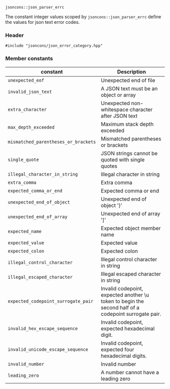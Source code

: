     jsoncons::json_parser_errc

The constant integer values scoped by `jsoncons::json_parser_errc` define the values for json text error codes.

### Header

    #include "jsoncons/json_error_category.hpp"

### Member constants

constant                            |Description
------------------------------------|------------------------------
`unexpected_eof`                    |Unexpected end of file
`invalid_json_text`                    |A JSON text must be an object or array
`extra_character`          |Unexpected non-whitespace character after JSON text
`max_depth_exceeded`         |Maximum stack depth exceeded
`mismatched_parentheses_or_brackets`        |Mismatched parentheses or brackets      
`single_quote`        |JSON strings cannot be quoted with single quotes
`illegal_character_in_string`        |Illegal character in string
`extra_comma`        |Extra comma      
`expected_comma_or_end`          |Expected comma or end       
`unexpected_end_of_object`          |Unexpected end of object '}'       
`unexpected_end_of_array`           |Unexpected end of array ']'        
`expected_name`                     |Expected object member name
`expected_value`                    |Expected value                     
`expected_colon`           |Expected colon        
`illegal_control_character`         |Illegal control character in string
`illegal_escaped_character`         |Illegal escaped character in string
`expected_codepoint_surrogate_pair`  |Invalid codepoint, expected another \\u token to begin the second half of a codepoint surrogate pair.
`invalid_hex_escape_sequence`       |Invalid codepoint, expected hexadecimal digit.
`invalid_unicode_escape_sequence`   |Invalid codepoint, expected four hexadecimal digits.
`invalid_number`                    |Invalid number
`leading_zero`                    |A number cannot have a leading zero



